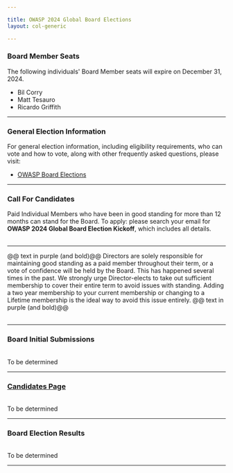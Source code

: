```yaml
---

title: OWASP 2024 Global Board Elections
layout: col-generic

---
```


<style>
  table th, table td, table tr {
    padding: 15 px;
    border: none;
}
</style>

### Board Member Seats

The following individuals' Board Member seats will expire on December 31, 2024.

- Bil Corry
- Matt Tesauro
- Ricardo Griffith 

----

### General Election Information

For general election information, including eligibility requirements, who can vote and how to vote, along with other frequently
asked questions, please visit:

- [OWASP Board Elections](/www-board/elections)

----

### Call For Candidates

Paid Individual Members who have been in good standing for more than 12 months can stand for the Board. To apply: please search your email for **OWASP 2024 Global Board Election Kickoff**, which includes all details.
<br>
<br>

----

@@ text in purple (and bold)@@ Directors are solely responsible for maintaining good standing as a paid member throughout their term, or a vote of confidence will be held by the Board. This has happened several times in the past. We strongly urge Director-elects to take out sufficient membership to cover their entire term to avoid issues with standing. Adding a two year membership to your current membership or changing to a Lifetime membership is the ideal way to avoid this issue entirely. @@ text in purple (and bold)@@
<br>
<br>

----

### Board Initial Submissions ###
<br>To be determined 
<br>

----

### [Candidates Page](https://owasp.org/www-board-candidates/) ###
<br>To be determined 
<br>

----

### Board Election Results ###
<br>To be determined
<br>

----

